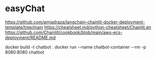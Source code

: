 # easyChat
https://github.com/amjadraza/langchain-chainlit-docker-deployment-template/tree/main
https://cheatsheet.md/python-cheatsheet/Chainlit.en
https://github.com/Chainlit/cookbook/blob/main/aws-ecs-deployment/README.md

docker build -t chatbot .
docker run --name chatbot-container --rm -p 8080:8080 chatbot
